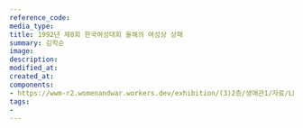 ```yaml
---
reference_code:
media_type:
title: 1992년 제8회 한국여성대회 올해의 여성상 상패
summary: 김학순
image:
description:
modified_at:
created_at:
components:
- https://wwm-r2.womenandwar.workers.dev/exhibition/(3)2층/생애관1/자료/LHS_6965.jpg
tags:
-
---
```

